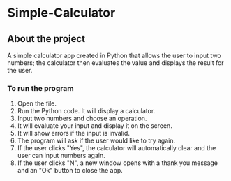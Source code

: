 # Simple-Calculator
## About the project
A simple calculator app created in Python that allows the user to input two numbers; the calculator then evaluates the value and displays the result for the user. 

### To run the program
1. Open the file.
2. Run the Python code. It will display a calculator.
3. Input two numbers and choose an operation.
4. It will evaluate your input and display it on the screen.
5. It will show errors if the input is invalid.
6. The program will ask if the user would like to try again.
7. If the user clicks "Yes", the calculator will automatically clear and the user can input numbers again.
8. If the user clicks "N", a new window opens with a thank you message and an "Ok" button to close the app.
